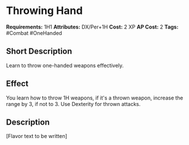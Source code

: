 # Throwing Hand

**Requirements:** 1H1
**Attributes:** DX/Per+1H
**Cost:** 2 XP
**AP Cost:** 2
**Tags:** #Combat #OneHanded

## Short Description
Learn to throw one-handed weapons effectively.

## Effect
You learn how to throw 1H weapons, if it's a thrown weapon, increase the range by 3, if not to 3. Use Dexterity for thrown attacks.

## Description
[Flavor text to be written]